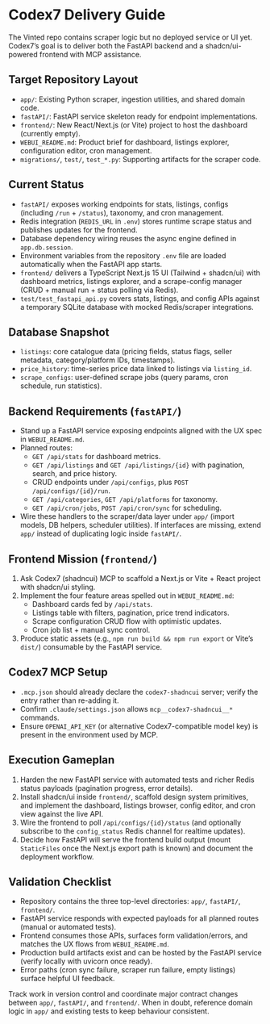 # Codex7 Delivery Guide

The Vinted repo contains scraper logic but no deployed service or UI yet. Codex7’s goal is to deliver both the FastAPI backend and a shadcn/ui-powered frontend with MCP assistance.

## Target Repository Layout
- `app/`: Existing Python scraper, ingestion utilities, and shared domain code.
- `fastAPI/`: FastAPI service skeleton ready for endpoint implementations.
- `frontend/`: New React/Next.js (or Vite) project to host the dashboard (currently empty).
- `WEBUI_README.md`: Product brief for dashboard, listings explorer, configuration editor, cron management.
- `migrations/`, `test/`, `test_*.py`: Supporting artifacts for the scraper code.

## Current Status
- `fastAPI/` exposes working endpoints for stats, listings, configs (including `/run` + `/status`), taxonomy, and cron management.
- Redis integration (`REDIS_URL` in `.env`) stores runtime scrape status and publishes updates for the frontend.
- Database dependency wiring reuses the async engine defined in `app.db.session`.
- Environment variables from the repository `.env` file are loaded automatically when the FastAPI app starts.
- `frontend/` delivers a TypeScript Next.js 15 UI (Tailwind + shadcn/ui) with dashboard metrics, listings explorer, and a scrape-config manager (CRUD + manual run + status polling via Redis).
- `test/test_fastapi_api.py` covers stats, listings, and config APIs against a temporary SQLite database with mocked Redis/scraper integrations.

## Database Snapshot
- `listings`: core catalogue data (pricing fields, status flags, seller metadata, category/platform IDs, timestamps).
- `price_history`: time-series price data linked to listings via `listing_id`.
- `scrape_configs`: user-defined scrape jobs (query params, cron schedule, run statistics).

## Backend Requirements (`fastAPI/`)
- Stand up a FastAPI service exposing endpoints aligned with the UX spec in `WEBUI_README.md`.
- Planned routes:
  - `GET /api/stats` for dashboard metrics.
  - `GET /api/listings` and `GET /api/listings/{id}` with pagination, search, and price history.
  - CRUD endpoints under `/api/configs`, plus `POST /api/configs/{id}/run`.
  - `GET /api/categories`, `GET /api/platforms` for taxonomy.
  - `GET /api/cron/jobs`, `POST /api/cron/sync` for scheduling.
- Wire these handlers to the scraper/data layer under `app/` (import models, DB helpers, scheduler utilities). If interfaces are missing, extend `app/` instead of duplicating logic inside `fastAPI/`.

## Frontend Mission (`frontend/`)
1. Ask Codex7 (shadncui) MCP to scaffold a Next.js or Vite + React project with shadcn/ui styling.
2. Implement the four feature areas spelled out in `WEBUI_README.md`:
   - Dashboard cards fed by `/api/stats`.
   - Listings table with filters, pagination, price trend indicators.
   - Scrape configuration CRUD flow with optimistic updates.
   - Cron job list + manual sync control.
3. Produce static assets (e.g., `npm run build && npm run export` or Vite’s `dist/`) consumable by the FastAPI service.

## Codex7 MCP Setup
- `.mcp.json` should already declare the `codex7-shadncui` server; verify the entry rather than re-adding it.
- Confirm `.claude/settings.json` allows `mcp__codex7-shadncui__*` commands.
- Ensure `OPENAI_API_KEY` (or alternative Codex7-compatible model key) is present in the environment used by MCP.

## Execution Gameplan
1. Harden the new FastAPI service with automated tests and richer Redis status payloads (pagination progress, error details).
2. Install shadcn/ui inside `frontend/`, scaffold design system primitives, and implement the dashboard, listings browser, config editor, and cron view against the live API.
3. Wire the frontend to poll `/api/configs/{id}/status` (and optionally subscribe to the `config_status` Redis channel for realtime updates).
4. Decide how FastAPI will serve the frontend build output (mount `StaticFiles` once the Next.js export path is known) and document the deployment workflow.

## Validation Checklist
- Repository contains the three top-level directories: `app/`, `fastAPI/`, `frontend/`.
- FastAPI service responds with expected payloads for all planned routes (manual or automated tests).
- Frontend consumes those APIs, surfaces form validation/errors, and matches the UX flows from `WEBUI_README.md`.
- Production build artifacts exist and can be hosted by the FastAPI service (verify locally with uvicorn once ready).
- Error paths (cron sync failure, scraper run failure, empty listings) surface helpful UI feedback.

Track work in version control and coordinate major contract changes between `app/`, `fastAPI/`, and `frontend/`. When in doubt, reference domain logic in `app/` and existing tests to keep behaviour consistent.
